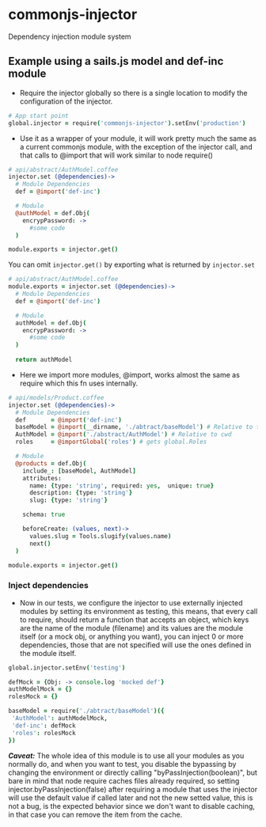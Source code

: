# commonjs-injector
Dependency injection module system


## Example using a sails.js model and def-inc module

- Require the injector globally so there is a single location to modify the configuration of the injector.
```coffeescript
# App start point
global.injector = require('commonjs-injector').setEnv('production')
```
- Use it as a wrapper of your module, it will work pretty much the same as a current commonjs module, with the
exception of the injector call, and that calls to @import that will work similar to node require()
```coffeescript
# api/abstract/AuthModel.coffee
injector.set (@dependencies)->
  # Module Dependencies
  def = @import('def-inc')

  # Module
  @authModel = def.Obj(
    encrypPassword: ->
      #some code
  )

module.exports = injector.get()
```

You can omit `injector.get()` by exporting what is returned by `injector.set`
```coffeescript
# api/abstract/AuthModel.coffee
module.exports = injector.set (@dependencies)->
  # Module Dependencies
  def = @import('def-inc')

  # Module
  authModel = def.Obj(
    encrypPassword: ->
      #some code
  )
  
  return authModel

```

- Here we import more modules, @import, works almost the same as require which this fn uses internally.
```coffeescript
# api/models/Product.coffee
injector.set (@dependencies)->
  # Module Dependencies
  def       = @import('def-inc')
  baseModel = @import(__dirname, './abtract/baseModel') # Relative to the folder
  AuthModel = @import('./abstract/AuthModel') # Relative to cwd
  roles     = @importGlobal('roles') # gets global.Roles

  # Module
  @products = def.Obj(
    include_: [baseModel, AuthModel]
    attributes:
      name: {type: 'string', required: yes,  unique: true}
      description: {type: 'string'}
      slug: {type: 'string'}

    schema: true

    beforeCreate: (values, next)->
      values.slug = Tools.slugify(values.name)
      next()
  )

module.exports = injector.get()
```
### Inject dependencies
- Now in our tests, we configure the injector to use externally injected modules by setting its environment as testing,
this means, that every call to require, should return a function that accepts an object, which keys are the name of the
module (filename) and its values are the module itself (or a mock obj, or anything you want), you can inject 0 or more
dependencies, those that are not specified will use the ones defined in the module itself.
```coffeescript
global.injector.setEnv('testing')

defMock = {Obj: -> console.log 'mocked def'}
authModelMock = {}
rolesMock = {}

baseModel = require('./abtract/baseModel')({
 'AuthModel': authModelMock,
 'def-inc': defMock
 'roles': rolesMock
})
```

***Caveat:*** The whole idea of this module is to use all your modules as you normally do, and when you want to test,
you disable the bypassing by changing the environment or directly calling "byPassInjection(boolean)", but bare in mind 
that node require caches files already required, so setting injector.byPassInjection(false) after requiring a module
that uses the injector will use the default value if called later and not the new setted value, this is not a bug,
is the expected behavior since we don't want to disable caching, in that case you can remove the item from the cache.